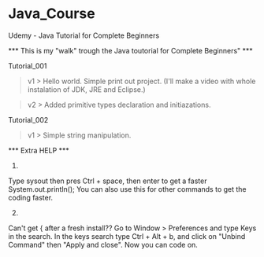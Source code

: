 # Java_Course
Udemy - Java Tutorial for Complete Beginners

*** This is my "walk" trough the Java toutorial for Complete Beginners" ***

Tutorial_001 
> v1 > Hello world. Simple print out project. (I'll make a video with whole instalation of JDK, JRE and Eclipse.)

> v2 > Added primitive types declaration and initiazations.

Tutorial_002
> v1 > Simple string manipulation.

*** Extra HELP ***

01.
Type sysout then pres Ctrl + space, then enter to get a faster System.out.println(); 
You can also use this for other commands to get the coding faster.

02.
Can't get { after a fresh install??
Go to Window > Preferences and type Keys in the search.
In the keys search type Ctrl + Alt + b, and click on "Unbind Command" then "Apply and close".
Now you can code on.
